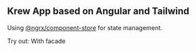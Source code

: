 ## Krew App based on Angular and Tailwind

Using [@ngrx/component-store](https://ngrx.io/guide/component-store) for state management.

Try out: With facade

